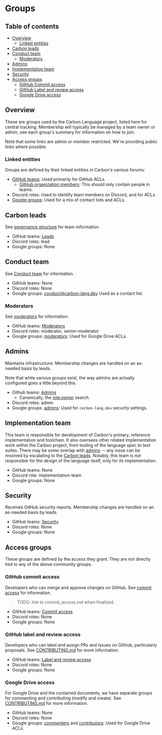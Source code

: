# Groups

<!--
Part of the Carbon Language project, under the Apache License v2.0 with LLVM
Exceptions. See /LICENSE for license information.
SPDX-License-Identifier: Apache-2.0 WITH LLVM-exception
-->

<!-- toc -->

## Table of contents

-   [Overview](#overview)
    -   [Linked entities](#linked-entities)
-   [Carbon leads](#carbon-leads)
-   [Conduct team](#conduct-team)
    -   [Moderators](#moderators)
-   [Admins](#admins)
-   [Implementation team](#implementation-team)
-   [Security](#security)
-   [Access groups](#access-groups)
    -   [GitHub Commit access](#github-commit-access)
    -   [GitHub Label and review access](#github-label-and-review-access)
    -   [Google Drive access](#google-drive-access)

<!-- tocstop -->

## Overview

These are groups used by the Carbon Language project, listed here for central
tracking. Membership will typically be managed by a team owner or admin; see
each group's summary for information on how to join.

Note that some links are admin or member restricted. We're providing public
links where possible.

### Linked entities

Groups are defined by their linked entities in Carbon's various forums:

-   [GitHub teams](https://github.com/orgs/carbon-language/teams): Used
    primarily for GitHub ACLs.
    -   [GitHub organization members](https://github.com/orgs/carbon-language/people):
        This should only contain people in teams.
-   Discord roles: Used to identify team members on Discord, and for ACLs.
-   [Google groups](https://admin.google.com/ac/groups): Used for a mix of
    contact lists and ACLs.

## Carbon leads

See [governance structure](evolution.md#governance-structure) for team
information.

-   GitHub teams: [Leads](https://github.com/orgs/carbon-language/teams/leads)
-   Discord roles: lead
-   Google groups: None

## Conduct team

See [Conduct team](teams/conduct_team.md) for information.

-   GitHub teams: None
-   Discord roles: None
-   Google groups:
    [conduct@carbon-lang.dev](https://groups.google.com/a/carbon-lang.dev/g/conduct/about)
    Used as a contact list.

### Moderators

See [moderators](moderators.md) for information.

-   GitHub teams:
    [Moderators](https://github.com/orgs/carbon-language/teams/moderators)
-   Discord roles: moderator, senior-moderator
-   Google groups:
    [moderators](https://groups.google.com/a/carbon-lang.dev/g/moderators/about):
    Used for Google Drive ACLs.

## Admins

Maintains infrastructure. Membership changes are handled on an as-needed basis
by leads.

Note that while various groups exist, the way admins are actually configured
goes a little beyond this.

-   Github teams: [Admins](https://github.com/orgs/carbon-language/teams/admins)
    -   Canonically, the
        [role:owner](https://github.com/orgs/carbon-language/people?query=role%3Aowner)
        search.
-   Discord roles: admin
-   Google groups:
    [admins](https://groups.google.com/a/carbon-lang.dev/g/conduct/about): Used
    for `carbon-lang.dev` security settings.

## Implementation team

This team is responsible for development of Carbon's primary, reference
implementation and toolchain. It also oversees other related implementation work
within the Carbon project, from tooling of the language spec to test suites.
There may be some overlap with [admins](#admins) -- any issue can be resolved by
escalating to the [Carbon leads](#carbon-leads). Notably, this team is _not_
responsible for the _design_ of the language itself, only for its
implementation.

-   GitHub teams: None
-   Discord role: implementation-team
-   Google groups: None

## Security

Receives GitHub security reports. Membership changes are handled on an as-needed
basis by leads.

-   GitHub teams:
    [Security](https://github.com/orgs/carbon-language/teams/security)
-   Discord roles: None
-   Google groups: None

## Access groups

These groups are defined by the access they grant. They are not directly tied to
any of the above community groups.

### GitHub commit access

Developers who can merge and approve changes on GitHub. See
[commit access](https://github.com/carbon-language/carbon-lang/pull/4246) for
information.

> TODO: link to commit_access.md when finalized.

-   GitHub teams:
    [Commit access](https://github.com/orgs/carbon-language/teams/commit-access)
-   Discord roles: None
-   Google groups: None

### GitHub label and review access

Developers who can label and assign PRs and issues on GitHub, particularly
proposals. See [CONTRIBUTING.md](/CONTRIBUTING.md#getting-access) for more
information.

-   GitHub teams:
    [Label and review access](https://github.com/orgs/carbon-language/teams/label-and-review-access)
-   Discord roles: None
-   Google groups: None

### Google Drive access

For Google Drive and the contained documents, we have separate groups for
commenting and contributing (modify and create). See
[CONTRIBUTING.md](/CONTRIBUTING.md#getting-access) for more information.

-   GitHub teams: None
-   Discord roles: None
-   Google groups:
    [commenters](https://groups.google.com/a/carbon-lang.dev/g/commenters/about)
    and
    [contributors](https://groups.google.com/a/carbon-lang.dev/g/contributors/about):
    Used for Google Drive ACLs.
